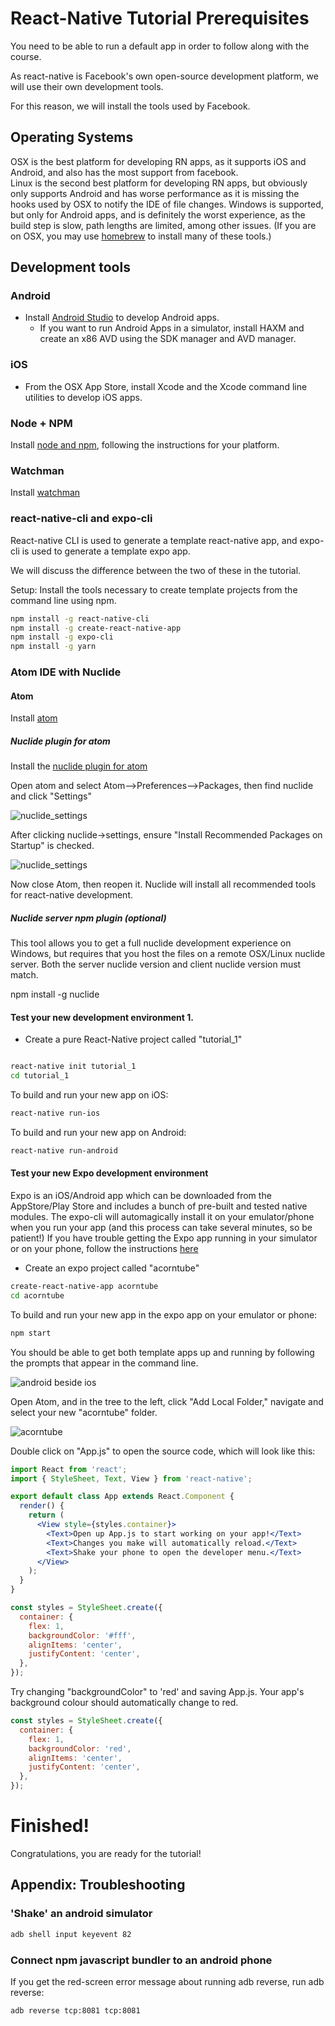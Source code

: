# React-Native Tutorial Prerequisites

You need to be able to run a default app in order to follow along with the course.

As react-native is Facebook's own open-source development platform, we will use
their own development tools.

For this reason, we will install the tools used by Facebook.  

## Operating Systems
OSX is the best platform for developing RN apps, as it supports iOS and Android, and also has the most support from facebook.  
Linux is the second best platform for developing RN apps, but obviously only supports Android and has worse performance as it is missing the hooks used by OSX to notify the IDE of file changes.
Windows is supported, but only for Android apps, and is definitely the worst experience, as the build step is slow, path lengths are limited, among other issues.
(If you are on OSX, you may use [homebrew](https://brew.sh/) to install many of these tools.)

## Development tools

### Android
- Install [Android Studio](https://developer.android.com/studio/) to develop Android apps.
  - If you want to run Android Apps in a simulator, install HAXM and create an x86 AVD using the SDK manager and AVD manager.

### iOS  
- From the OSX App Store, install Xcode and the Xcode command line utilities to develop iOS apps.

### Node + NPM
Install [node and npm](https://www.npmjs.com/), following the instructions for your platform.

### Watchman
Install [watchman](https://facebook.github.io/watchman/docs/install.html)

### react-native-cli and expo-cli

React-native CLI is used to generate a template react-native app, and expo-cli is used to generate a template expo app.

We will discuss the difference between the two of these in the tutorial.

Setup:
Install the tools necessary to create template projects from the command line using npm.

```bash
npm install -g react-native-cli
npm install -g create-react-native-app
npm install -g expo-cli
npm install -g yarn
```

### Atom IDE with Nuclide

#### Atom
Install [atom](https://ide.atom.io/)

##### Nuclide plugin for atom

Install the [nuclide plugin for atom](https://nuclide.io/docs/editor/setup/)

Open atom and select Atom-->Preferences-->Packages, then find nuclide and click "Settings"

![nuclide_settings](images/nuclide_in_atom_settings_1.png)

After clicking nuclide->settings, ensure "Install Recommended Packages on Startup" is checked.

![nuclide_settings](images/install_on_startup.png)

Now close Atom, then reopen it. Nuclide will install all recommended tools for react-native development.

##### Nuclide server npm plugin (optional)

This tool allows you to get a full nuclide development experience on Windows, but requires that you host the files on a remote OSX/Linux nuclide server.  Both the server nuclide version and client nuclide version must match.

npm install -g nuclide

#### Test your new development environment 1.

- Create a pure React-Native project called "tutorial_1"

```bash

react-native init tutorial_1
cd tutorial_1
```

To build and run your new app on iOS:
```bash
react-native run-ios
```

To build and run your new app on Android:
```bash
react-native run-android
```

#### Test your new Expo development environment

Expo is an iOS/Android app which can be downloaded from the AppStore/Play Store and includes a bunch of pre-built and tested native modules.  The expo-cli will automagically install it on your emulator/phone when you run your app (and this process can take several minutes, so be patient!)  If you have trouble getting the Expo app running in your simulator or on your phone, follow the instructions [here](https://docs.expo.io/versions/latest/introduction/installation)

- Create an expo project called "acorntube"

```bash
create-react-native-app acorntube
cd acorntube
```

To build and run your new app in the expo app on your emulator or phone:
```bash
npm start
```

You should be able to get both template apps up and running by following the prompts that appear in the command line.

![android beside ios](images/expo_template_projects.png)

Open Atom, and in the tree to the left, click "Add Local Folder," navigate and select your new "acorntube" folder.

![acorntube](images/select_acorntube.png)

Double click on "App.js" to open the source code, which will look like this:

```jsx
import React from 'react';
import { StyleSheet, Text, View } from 'react-native';

export default class App extends React.Component {
  render() {
    return (
      <View style={styles.container}>
        <Text>Open up App.js to start working on your app!</Text>
        <Text>Changes you make will automatically reload.</Text>
        <Text>Shake your phone to open the developer menu.</Text>
      </View>
    );
  }
}

const styles = StyleSheet.create({
  container: {
    flex: 1,
    backgroundColor: '#fff',
    alignItems: 'center',
    justifyContent: 'center',
  },
});
```

Try changing "backgroundColor" to 'red' and saving App.js.  Your app's background colour should automatically change to red.

```jsx
const styles = StyleSheet.create({
  container: {
    flex: 1,
    backgroundColor: 'red',
    alignItems: 'center',
    justifyContent: 'center',
  },
});
```

# Finished!

Congratulations, you are ready for the tutorial!

## Appendix: Troubleshooting

### 'Shake' an android simulator

```bash
adb shell input keyevent 82
```

### Connect npm javascript bundler to an android phone

If you get the red-screen error message about running adb reverse, run adb reverse:

```bash
adb reverse tcp:8081 tcp:8081
```

